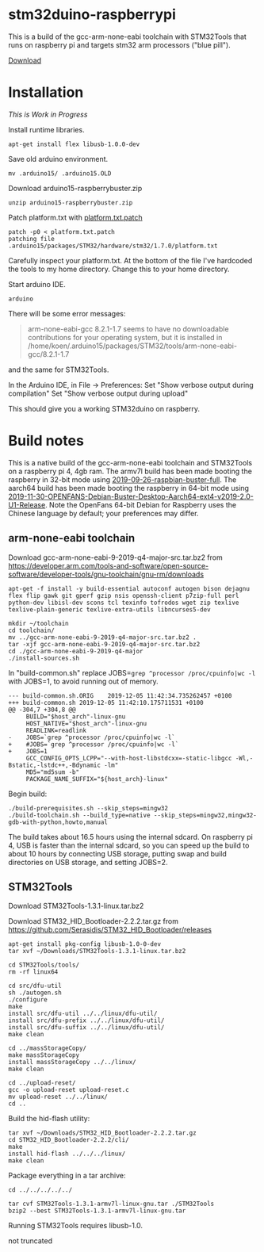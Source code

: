 # stm32duino-raspberrypi

This is a build of the gcc-arm-none-eabi  toolchain with STM32Tools  that runs on raspberry pi and targets stm32 arm processors ("blue pill").

[Download](https://github.com/koendv/stm32duino-raspberrypi/releases/tag/v1.3.1-0)

# Installation 
*This is Work in Progress*

Install runtime libraries.
```
apt-get install flex libusb-1.0.0-dev
```

Save old arduino environment.
```
mv .arduino15/ .arduino15.OLD
```
Download arduino15-raspberrybuster.zip
```
unzip arduino15-raspberrybuster.zip
```
Patch platform.txt with [platform.txt.patch](https://github.com/koendv/stm32duino-raspberrypi/blob/master/platform.txt.patch)
```
patch -p0 < platform.txt.patch 
patching file .arduino15/packages/STM32/hardware/stm32/1.7.0/platform.txt
```
Carefully inspect your platform.txt. At the bottom of the file I've hardcoded the tools to my home directory. Change this to your home directory.

Start arduino IDE.
```
arduino
```

There will be some error messages:
  
>arm-none-eabi-gcc 8.2.1-1.7 seems to have no downloadable contributions for your operating system, but it is installed in /home/koen/.arduino15/packages/STM32/tools/arm-none-eabi-gcc/8.2.1-1.7
> 

and the same for STM32Tools.

In the Arduino IDE, in File -> Preferences:
Set "Show verbose output during compilation"
Set "Show verbose output during upload"

This should give you a working STM32duino on raspberry. 

# Build notes
This is a native build of the gcc-arm-none-eabi toolchain and STM32Tools on a raspberry pi 4, 4gb ram. The armv7l build has been made booting the raspberry in 32-bit mode using [2019-09-26-raspbian-buster-full](https://www.raspberrypi.org/downloads/raspbian/). The aarch64 build has been made booting the raspberry in 64-bit mode using [2019-11-30-OPENFANS-Debian-Buster-Desktop-Aarch64-ext4-v2019-2.0-U1-Release](https://github.com/openfans-community-offical/Debian-Pi-Aarch64). Note the OpenFans 64-bit Debian for Raspberry uses the Chinese language by default; your preferences may differ. 

## arm-none-eabi toolchain
Download gcc-arm-none-eabi-9-2019-q4-major-src.tar.bz2 from
https://developer.arm.com/tools-and-software/open-source-software/developer-tools/gnu-toolchain/gnu-rm/downloads

```
apt-get -f install -y build-essential autoconf autogen bison dejagnu flex flip gawk git gperf gzip nsis openssh-client p7zip-full perl python-dev libisl-dev scons tcl texinfo tofrodos wget zip texlive texlive-plain-generic texlive-extra-utils libncurses5-dev

mkdir ~/toolchain
cd toolchain/
mv ../gcc-arm-none-eabi-9-2019-q4-major-src.tar.bz2 .
tar -xjf gcc-arm-none-eabi-9-2019-q4-major-src.tar.bz2
cd ./gcc-arm-none-eabi-9-2019-q4-major
./install-sources.sh 
```
In "build-common.sh" replace JOBS=`grep ^processor /proc/cpuinfo|wc -l` with JOBS=1, to avoid running out of memory.
```
--- build-common.sh.ORIG	2019-12-05 11:42:34.735262457 +0100
+++ build-common.sh	2019-12-05 11:42:10.175711531 +0100
@@ -304,7 +304,8 @@
     BUILD="$host_arch"-linux-gnu
     HOST_NATIVE="$host_arch"-linux-gnu
     READLINK=readlink
-    JOBS=`grep ^processor /proc/cpuinfo|wc -l`
+    #JOBS=`grep ^processor /proc/cpuinfo|wc -l`
+    JOBS=1
     GCC_CONFIG_OPTS_LCPP="--with-host-libstdcxx=-static-libgcc -Wl,-Bstatic,-lstdc++,-Bdynamic -lm"
     MD5="md5sum -b"
     PACKAGE_NAME_SUFFIX="${host_arch}-linux"
```
Begin build:
```
./build-prerequisites.sh --skip_steps=mingw32
./build-toolchain.sh --build_type=native --skip_steps=mingw32,mingw32-gdb-with-python,howto,manual
```
The build takes about 16.5 hours using the internal sdcard. On raspberry pi 4, USB is faster than the internal sdcard, so you can speed up the build to about 10 hours by connecting USB storage, putting swap and build directories on USB storage, and setting JOBS=2.

## STM32Tools

Download STM32Tools-1.3.1-linux.tar.bz2 

Download STM32_HID_Bootloader-2.2.2.tar.gz from https://github.com/Serasidis/STM32_HID_Bootloader/releases

```
apt-get install pkg-config libusb-1.0-0-dev
tar xvf ~/Downloads/STM32Tools-1.3.1-linux.tar.bz2

cd STM32Tools/tools/
rm -rf linux64

cd src/dfu-util
sh ./autogen.sh
./configure
make
install src/dfu-util ../../linux/dfu-util/
install src/dfu-prefix ../../linux/dfu-util/
install src/dfu-suffix ../../linux/dfu-util/
make clean

cd ../massStorageCopy/
make massStorageCopy
install massStorageCopy ../../linux/
make clean

cd ../upload-reset/
gcc -o upload-reset upload-reset.c
mv upload-reset ../../linux/
cd ..
```

Build the hid-flash utility:

```
tar xvf ~/Downloads/STM32_HID_Bootloader-2.2.2.tar.gz 
cd STM32_HID_Bootloader-2.2.2/cli/
make
install hid-flash ../../../linux/
make clean
```
Package everything in a tar archive:
```
cd ../../../../../

tar cvf STM32Tools-1.3.1-armv7l-linux-gnu.tar ./STM32Tools
bzip2 --best STM32Tools-1.3.1-armv7l-linux-gnu.tar
```
Running STM32Tools requires libusb-1.0.

not truncated
